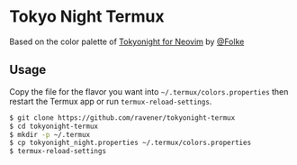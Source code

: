 # Tokyo Night Termux
Based on the color palette of [Tokyonight for Neovim](https://github.com/folke/tokyonight.nvim) by [@Folke](https://github.com/folke)

## Usage
Copy the file for the flavor you want into `~/.termux/colors.properties` then restart the Termux app or run `termux-reload-settings`.

```sh
$ git clone https://github.com/ravener/tokyonight-termux
$ cd tokyonight-termux
$ mkdir -p ~/.termux
$ cp tokyonight_night.properties ~/.termux/colors.properties
$ termux-reload-settings
```

